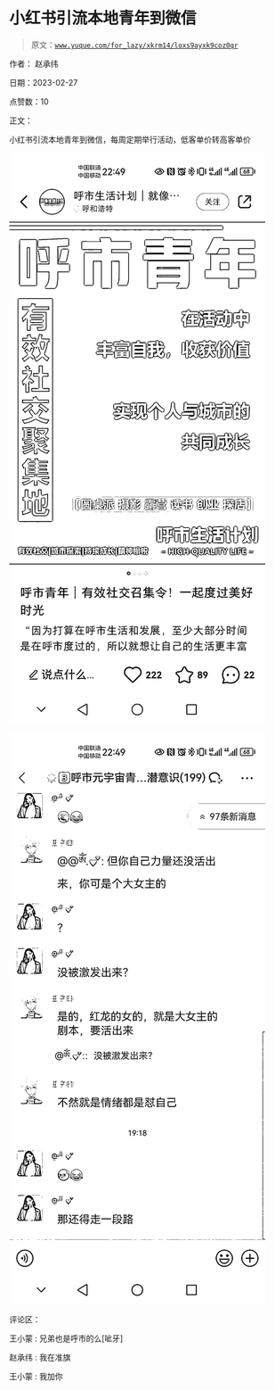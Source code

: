 # 小红书引流本地青年到微信

> 原文：[`www.yuque.com/for_lazy/xkrm14/loxs9ayxk9coz0qr`](https://www.yuque.com/for_lazy/xkrm14/loxs9ayxk9coz0qr)



作者： 赵承纬 

日期：2023-02-27 

点赞数：10 

正文： 

小红书引流本地青年到微信，每周定期举行活动，低客单价转高客单价 

![](img/cdf09ab57a715179c7b0520656a82c38.png)  

![](img/32a98979930b62d16e1562c727f83976.png)  

评论区： 

王小蒙 : 兄弟也是呼市的么[呲牙] 

赵承纬 : 我在准旗 

王小蒙 : 我加你 

